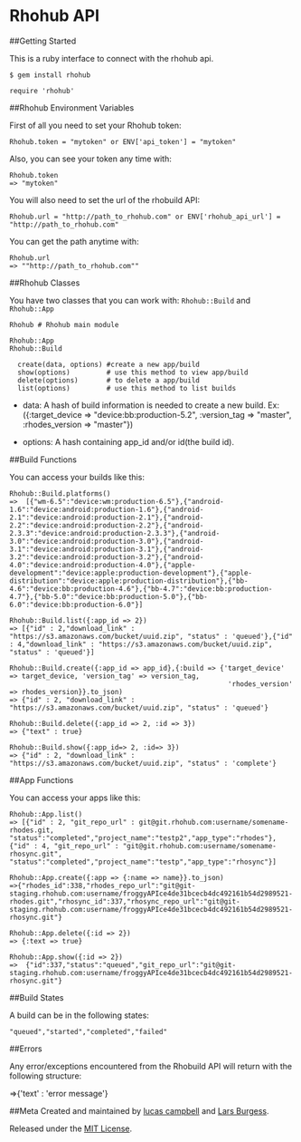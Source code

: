 Rhohub API
==================
##Getting Started

This is a ruby interface to connect with the rhohub api. 

	$ gem install rhohub

	require 'rhohub'

##Rhohub Environment Variables

First of all you need to set your Rhohub token:

	Rhohub.token = "mytoken" or ENV['api_token'] = "mytoken"

Also, you can see your token any time with:

	Rhohub.token
	=> "mytoken"

You will also need to set the url of the rhobuild API:

    Rhohub.url = "http://path_to_rhohub.com" or ENV['rhohub_api_url'] = "http://path_to_rhohub.com"

You can get the path anytime with:
 
    Rhohub.url
    => ""http://path_to_rhohub.com""
	
##Rhohub Classes

You have two classes that you can work with: `Rhohub::Build` and `Rhohub::App`

	Rhohub # Rhohub main module
	
	Rhohub::App 
	Rhohub::Build
		
	  create(data, options) #create a new app/build
	  show(options)         # use this method to view app/build
	  delete(options)       # to delete a app/build
	  list(options)         # use this method to list builds

* data: A hash of build information is needed to create a new build. Ex:({:target_device => "device:bb:production-5.2", :version_tag => "master", :rhodes_version => "master"})
		
* options: A hash containing app_id and/or id(the build id).

##Build Functions

You can access your builds like this:

    Rhohub::Build.platforms()
    =>	[{"wm-6.5":"device:wm:production-6.5"},{"android-1.6":"device:android:production-1.6"},{"android-2.1":"device:android:production-2.1"},{"android-2.2":"device:android:production-2.2"},{"android-2.3.3":"device:android:production-2.3.3"},{"android-3.0":"device:android:production-3.0"},{"android-3.1":"device:android:production-3.1"},{"android-3.2":"device:android:production-3.2"},{"android-4.0":"device:android:production-4.0"},{"apple-development":"device:apple:production-development"},{"apple-distribution":"device:apple:production-distribution"},{"bb-4.6":"device:bb:production-4.6"},{"bb-4.7":"device:bb:production-4.7"},{"bb-5.0":"device:bb:production-5.0"},{"bb-6.0":"device:bb:production-6.0"}]

	Rhohub::Build.list({:app_id => 2})
	=> [{"id" : 2,"download_link" : "https://s3.amazonaws.com/bucket/uuid.zip", "status" : 'queued'},{"id" : 4,"download_link" : "https://s3.amazonaws.com/bucket/uuid.zip", "status" : 'queued'}]
	
	Rhohub::Build.create({:app_id => app_id},{:build => {'target_device' => target_device, 'version_tag' => version_tag,
                                                          'rhodes_version' => rhodes_version}}.to_json)
	=> {"id" : 2, "download_link" : "https://s3.amazonaws.com/bucket/uuid.zip", "status" : 'queued'}
	
	Rhohub::Build.delete({:app_id => 2, :id => 3})
	=> {"text" : true}
	
	Rhohub::Build.show({:app_id=> 2, :id=> 3})
	=> {"id" : 2, "download_link" : "https://s3.amazonaws.com/bucket/uuid.zip", "status" : 'complete'}


##App Functions

You can access your apps like this:

    Rhohub::App.list()
	=> [{"id" : 2, "git_repo_url" : git@git.rhohub.com:username/somename-rhodes.git, "status":"completed","project_name":"testp2","app_type":"rhodes"},{"id" : 4, "git_repo_url" : "git@git.rhohub.com:username/somename-rhosync.git", "status":"completed","project_name":"testp","app_type":"rhosync"}]
	
	Rhohub::App.create({:app => {:name => name}}.to_json)
	=>{"rhodes_id":338,"rhodes_repo_url":"git@git-staging.rhohub.com:username/froggyAPIce4de31bcecb4dc492161b54d2989521-rhodes.git","rhosync_id":337,"rhosync_repo_url":"git@git-staging.rhohub.com:username/froggyAPIce4de31bcecb4dc492161b54d2989521-rhosync.git"}
	
	Rhohub::App.delete({:id => 2})
	=> {:text => true}
	
    Rhohub::App.show({:id => 2})	
	=>  {"id":337,"status":"queued","git_repo_url":"git@git-staging.rhohub.com:username/froggyAPIce4de31bcecb4dc492161b54d2989521-rhosync.git"}
	
##Build States

A build can be in the following states:

	"queued","started","completed","failed"

##Errors

Any error/exceptions encountered from the Rhobuild API will return with the following structure:

=>{'text' : 'error message'}


##Meta
Created and maintained by [lucas campbell](https://github.com/lucascampbell) and [Lars Burgess](https://github.com/larsburgess).

Released under the [MIT License](http://www.opensource.org/licenses/mit-license.php).